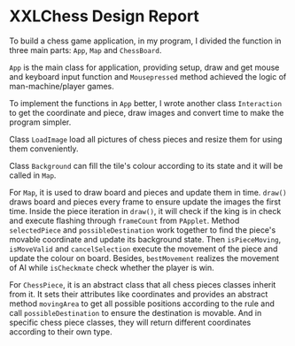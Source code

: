 # XXLChess Design Report

To build a chess game application, in my program, I divided the function in three main parts: `App`, `Map` and `ChessBoard`.

`App` is the main class for application, providing setup, draw and get mouse and keyboard input function and `Mousepressed` method achieved the logic of man-machine/player games.

To implement the functions in `App` better, I wrote another class `Interaction` to get the coordinate and piece, draw images and convert time to make the program simpler.

Class `LoadImage` load all pictures of chess pieces and resize them for using them conveniently.

Class `Background` can fill the tile's colour according to its state and it will be called in `Map`.

For `Map`, it is used to draw board and pieces and update them in time. `draw()` draws board and pieces every frame to ensure update the images the first time. Inside the piece iteration in `draw()`, it will check if the king is in check and execute flashing through `frameCount` from `PApplet`. Method `selectedPiece` and `possibleDestination` work together to find the piece's movable coordinate and update its background state. Then `isPieceMoving`, `isMoveValid` and `cancelSelection` execute the movement of the piece and update the colour on board. Besides, `bestMovement` realizes the movement of AI while `isCheckmate` check whether the player is win.

For `ChessPiece`, it is an abstract class that all chess pieces classes inherit from it. It sets their attributes like coordinates and provides an abstract method `movingArea` to get all possible positions according to the rule and call `possibleDestination` to ensure the destination is movable. And in specific chess piece classes, they will return different coordinates according to their own type.
